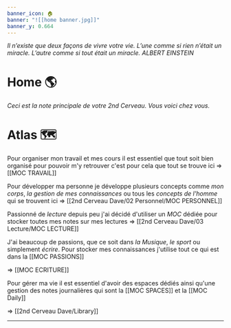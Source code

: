 ```yaml
---
banner_icon: 🏠
banner: "![[home banner.jpg]]"
banner_y: 0.664
---
```


*Il n’existe que deux façons de vivre votre vie. L’une comme si rien n’était un miracle. L’autre comme si tout était un miracle. ALBERT EINSTEIN* 

# Home 🌎

*Ceci est la note principale de votre 2nd Cerveau. Vous voici chez vous.*

# Atlas 🗺️

Pour organiser mon travail et mes cours il est essentiel que tout soit bien organisé pour pouvoir m'y retrouver c'est pour cela que tout se trouve ici => [[MOC TRAVAIL]]

Pour développer ma personne je développe plusieurs concepts comme *mon corps*, *la gestion de mes connaissances* ou tous les *concepts de l'homme* qui se trouvent ici => [[2nd Cerveau Dave/02 Personnel/MOC PERSONNEL]]

Passionné de *lecture* depuis peu j'ai décidé d'utiliser un *MOC* dédiée pour stocker toutes mes notes sur mes lectures => [[2nd Cerveau Dave/03 Lecture/MOC LECTURE]]

J'ai beaucoup de passions, que ce soit dans *la Musique*, *le sport* ou simplement *écrire*. Pour stocker mes connaissances j'utilise tout ce qui est dans la [[MOC PASSIONS]]

=> [[MOC ECRITURE]]

Pour gérer ma vie il est essentiel d'avoir des espaces dédiés ainsi qu'une gestion des notes journalières qui sont la [[MOC SPACES]] et la [[MOC Daily]] 


=> [[2nd Cerveau Dave/Library]]

---
